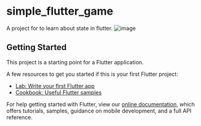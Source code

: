 # simple_flutter_game

A project for to learn about state in flutter.
![image](https://user-images.githubusercontent.com/81516460/154942538-a0ef0605-e280-4e3c-8b1d-3dd3ed367d73.png)

## Getting Started

This project is a starting point for a Flutter application.

A few resources to get you started if this is your first Flutter project:

- [Lab: Write your first Flutter app](https://flutter.dev/docs/get-started/codelab)
- [Cookbook: Useful Flutter samples](https://flutter.dev/docs/cookbook)

For help getting started with Flutter, view our
[online documentation](https://flutter.dev/docs), which offers tutorials,
samples, guidance on mobile development, and a full API reference.
